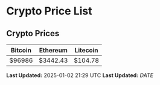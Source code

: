 # Crypto Price List

## Crypto Prices
| Bitcoin | Ethereum | Litecoin |
| ------- | -------- | -------- |
| $96986 | $3442.43 | $104.78 |
**Last Updated:** 2025-01-02 21:29 UTC
**Last Updated:** $DATE$
